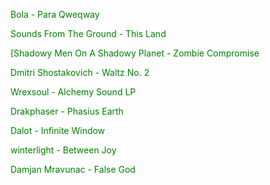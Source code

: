 <a href="https://www.youtube.com/watch?v=pkbXucb7mtA" style="color: green; text-decoration: none;">Bola - Para Qweqway</a>

<a href="https://www.youtube.com/watch?v=d_34u3yowvE" style="color: green; text-decoration: none;">Sounds From The Ground - This Land</a>

<a href="https://www.youtube.com/watch?v=RgmufUgVmi8" style="color: green; text-decoration: none;">[Shadowy Men On A Shadowy Planet - Zombie Compromise</a>

<a href="https://www.youtube.com/watch?v=mmCnQDUSO4I" style="color: green; text-decoration: none;">Dmitri Shostakovich - Waltz No. 2</a>

<a href="https://archive.org/details/exp037" style="color: green; text-decoration: none;">Wrexsoul - Alchemy Sound LP</a>

<a href="https://www.youtube.com/watch?v=0VpQi7EOEDg" style="color: green; text-decoration: none;">Drakphaser - Phasius Earth</a>

<a href="https://www.youtube.com/watch?v=oAN_UVHtCro" style="color: green; text-decoration: none;">Dalot - Infinite Window</a>

<a href="https://www.youtube.com/watch?v=hxdfiHGrcCA" style="color: green; text-decoration: none;">winterlight - Between Joy</a>

<a href="https://www.youtube.com/watch?v=ZCDAszFV-7U" style="color: green; text-decoration: none;">Damjan Mravunac - False God</a>
